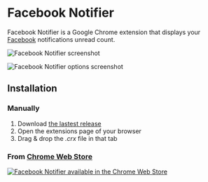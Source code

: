 Facebook Notifier
=================

Facebook Notifier is a Google Chrome extension that displays your [Facebook](http://www.facebook.com) notifications unread count.

![Facebook Notifier screenshot](https://raw.github.com/Narno/Facebook-Notifier/master/doc/screenshot_600x360.png "Facebook Notifier screenshot")

![Facebook Notifier options screenshot](https://raw.github.com/Narno/Facebook-Notifier/master/doc/screenshot_options_802x634.png "Facebook Notifier options screenshot")

Installation
------------

### Manually

1. Download [the lastest release](https://github.com/Narno/Facebook-Notifier/releases)
2. Open the extensions page of your browser
3. Drag & drop the _.crx_ file in that tab

### From [Chrome Web Store](https://chrome.google.com/webstore/detail/facebook-notifier/hnhcdhgekpmjjgdfimnigdeghjhicnea)  
[![Facebook Notifier available in the Chrome Web Store](https://developer.chrome.com/webstore/images/ChromeWebStore_BadgeWBorder_v2_206x58.png)](https://chrome.google.com/webstore/detail/facebook-notifier/hnhcdhgekpmjjgdfimnigdeghjhicnea)
